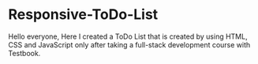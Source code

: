# Responsive-ToDo-List
Hello everyone, Here I created a ToDo List that is created by using HTML, CSS and JavaScript only after taking a full-stack development course with Testbook.  
